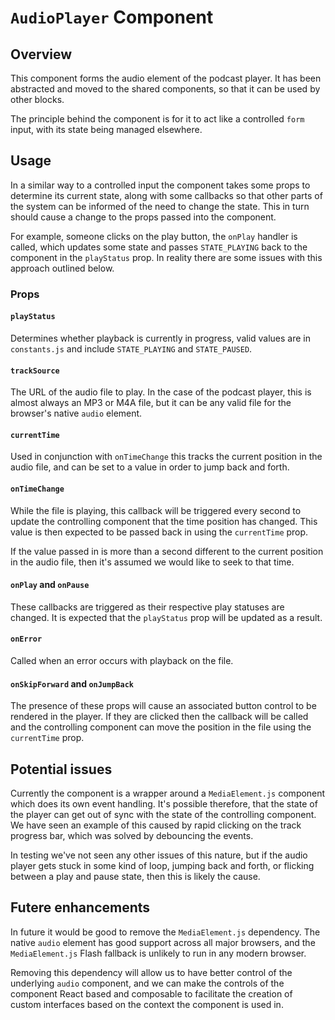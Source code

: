 # `AudioPlayer` Component

## Overview

This component forms the audio element of the podcast player. It has been abstracted and moved to the shared components, so that it can be used by other blocks.

The principle behind the component is for it to act like a controlled `form` input, with its state being managed elsewhere.

## Usage

In a similar way to a controlled input the component takes some props to determine its current state, along with some callbacks so that other parts of the system can be informed of the need to change the state. This in turn should cause a change to the props passed into the component. 

For example, someone clicks on the play button, the `onPlay` handler is called, which updates some state and passes `STATE_PLAYING` back to the component in the `playStatus` prop. In reality there are some issues with this approach outlined below.

### Props

#### `playStatus`

Determines whether playback is currently in progress, valid values are in `constants.js` and include `STATE_PLAYING` and `STATE_PAUSED`.

#### `trackSource`

The URL of the audio file to play. In the case of the podcast player, this is almost always an MP3 or M4A file, but it can be any valid file for the browser's native `audio` element.

#### `currentTime`

Used in conjunction with `onTimeChange` this tracks the current position in the audio file, and can be set to a value in order to jump back and forth.

#### `onTimeChange`

While the file is playing, this callback will be triggered every second to update the controlling component that the time position has changed. This value is then expected to be passed back in using the `currentTime` prop.

If the value passed in is more than a second different to the current position in the audio file, then it's assumed we would like to seek to that time.

#### `onPlay` and `onPause`

These callbacks are triggered as their respective play statuses are changed. It is expected that the `playStatus` prop will be updated as a result.

#### `onError`

Called when an error occurs with playback on the file.

#### `onSkipForward` and `onJumpBack`

The presence of these props will cause an associated button control to be rendered in the player. If they are clicked then the callback will be called and the controlling component can move the position in the file using the `currentTime` prop.

## Potential issues

Currently the component is a wrapper around a `MediaElement.js` component which does its own event handling. It's possible therefore, that the state of the player can get out of sync with the state of the controlling component. We have seen an example of this caused by rapid clicking on the track progress bar, which was solved by debouncing the events.

In testing we've not seen any other issues of this nature, but if the audio player gets stuck in some kind of loop, jumping back and forth, or flicking between a play and pause state, then this is likely the cause.

## Futere enhancements

In future it would be good to remove the `MediaElement.js` dependency. The native `audio` element has good support across all major browsers, and the `MediaElement.js` Flash fallback is unlikely to run in any modern browser. 

Removing this dependency will allow us to have better control of the underlying `audio` component, and we can make the controls of the component React based and composable to facilitate the creation of custom interfaces based on the context the component is used in.
